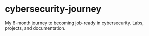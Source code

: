 # cybersecurity-journey
 My 6-month journey to becoming job-ready in cybersecurity. Labs, projects, and documentation.
